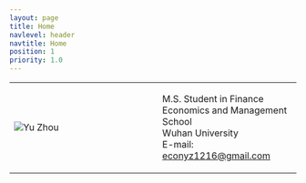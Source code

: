 ```yaml
---
layout: page
title: Home
navlevel: header
navtitle: Home
position: 1
priority: 1.0
---
```


<table cellspacing="0" border="0" align="center">
    <tr>
         <td width="45%" align="left" valign="center">
         <img border="0" src="{{ site.baseurl }}/assets/images/me.png" alt="Yu Zhou">
         </td>
         <td width="2%"></td>
         <td width="45%" align="left" valign="center">
            <p>
            	M.S. Student in Finance<br>
				Economics and Management School<br>
				Wuhan University<br>
				E-mail: <a href="mailto: econyz1216@gmail.com">econyz1216@gmail.com</a><br>
            </p>
        </td>
     </tr>
</table>
